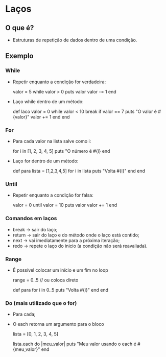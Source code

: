 # Laços

## O que é?

* Estruturas de repetição de dados dentro de uma condição. 

## Exemplo

### While 

* Repetir enquanto a condição for verdadeira:

    valor = 5 
    while valor > 0
        puts valor
        valor -= 1
    end

* Laço while dentro de um método:

    def laco
    valor = 0
    while valor < 10
        break if valor == 7
        puts "O valor é #{valor}"
        valor += 1
    end
    end

### For

* Para cada valor na lista salve como i:

    for i in [1, 2, 3, 4, 5]
        puts "O número é #{i}
    end

* Laço for dentro de um método:

    def para 
    lista = [1,2,3,4,5]
    for i in lista
        puts "Volta #{i}"
    end
    end

### Until

* Repetir enquanto a condição for falsa:

    valor = 0
    until valor = 10
        puts valor
        valor += 1
    end

### Comandos em laços

* break -> sair do laço;
* return -> sair do laço e do método onde o laço está contido;
* next -> vai imediatamente para a próxima iteração;
* redo -> repete o laço do inicio (a condição não será reavaliada).

### Range

* É possível colocar um início e um fim no loop

    range = 0..5
    // ou coloca direto

    def para 
    for i in 0..5
        puts "Volta #{i}"
    end
    end

### Do (mais utilizado que o for)

* Para cada;
* O each retorna um argumento para o bloco

    lista = [0, 1, 2, 3, 4, 5]

    lista.each do |meu_valor| 
        puts "Meu valor usando o each é #{meu_valor}"
    end